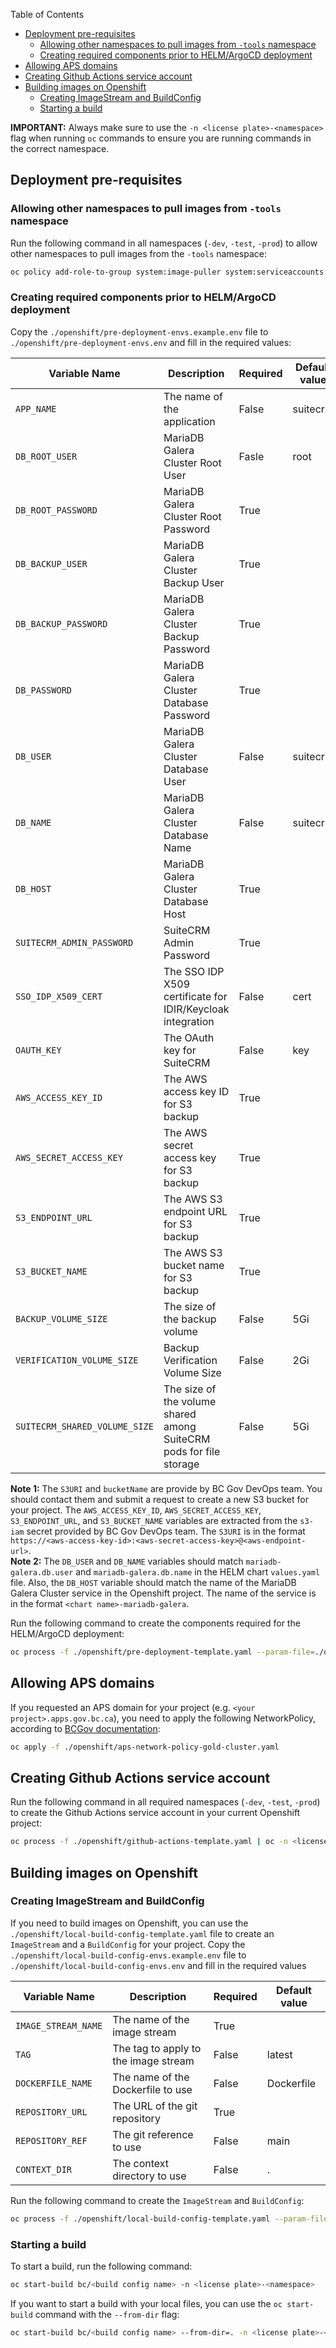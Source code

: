 Table of Contents

- [Deployment pre-requisites](#deployment-pre-requisites)
  - [Allowing other namespaces to pull images from `-tools` namespace](#allowing-other-namespaces-to-pull-images-from--tools-namespace)
  - [Creating required components prior to HELM/ArgoCD deployment](#creating-required-components-prior-to-helmargocd-deployment)
- [Allowing APS domains](#allowing-aps-domains)
- [Creating Github Actions service account](#creating-github-actions-service-account)
- [Building images on Openshift](#building-images-on-openshift)
  - [Creating ImageStream and BuildConfig](#creating-imagestream-and-buildconfig)
  - [Starting a build](#starting-a-build)

**IMPORTANT:** Always make sure to use the `-n <license plate>-<namespace>` flag when running `oc` commands to ensure you are running commands in the correct namespace.

## Deployment pre-requisites

### Allowing other namespaces to pull images from `-tools` namespace

Run the following command in all namespaces (`-dev`, `-test`, `-prod`) to allow other namespaces to pull images from the `-tools` namespace:

```bash
oc policy add-role-to-group system:image-puller system:serviceaccounts:<license plate>-<namespace> -n <license plate>-tools
```

### Creating required components prior to HELM/ArgoCD deployment

Copy the `./openshift/pre-deployment-envs.example.env` file to `./openshift/pre-deployment-envs.env` and fill in the required values:

| Variable Name | Description | Required | Default value |
| --- | --- | --- | --- |
| `APP_NAME` | The name of the application | False | suitecrm |
| `DB_ROOT_USER` | MariaDB Galera Cluster Root User | Fasle | root |
| `DB_ROOT_PASSWORD` | MariaDB Galera Cluster Root Password | True | |
| `DB_BACKUP_USER` | MariaDB Galera Cluster Backup User | True | |
| `DB_BACKUP_PASSWORD` | MariaDB Galera Cluster Backup Password | True | |
| `DB_PASSWORD` | MariaDB Galera Cluster Database Password | True | |
| `DB_USER` | MariaDB Galera Cluster Database User | False | suitecrm |
| `DB_NAME` | MariaDB Galera Cluster Database Name | False | suitecrm |
| `DB_HOST` | MariaDB Galera Cluster Database Host | True | |
| `SUITECRM_ADMIN_PASSWORD` | SuiteCRM Admin Password | True | |
| `SSO_IDP_X509_CERT` | The SSO IDP X509 certificate for IDIR/Keycloak integration | False | cert |
| `OAUTH_KEY` | The OAuth key for SuiteCRM | False | key |
| `AWS_ACCESS_KEY_ID` | The AWS access key ID for S3 backup | True | |
| `AWS_SECRET_ACCESS_KEY` | The AWS secret access key for S3 backup | True | |
| `S3_ENDPOINT_URL` | The AWS S3 endpoint URL for S3 backup | True | |
| `S3_BUCKET_NAME` | The AWS S3 bucket name for S3 backup | True | |
| `BACKUP_VOLUME_SIZE` | The size of the backup volume | False | 5Gi |
| `VERIFICATION_VOLUME_SIZE` | Backup Verification Volume Size | False | 2Gi |
| `SUITECRM_SHARED_VOLUME_SIZE` | The size of the volume shared among SuiteCRM pods for file storage | False | 5Gi |

**Note 1:** The `S3URI` and `bucketName` are provide by BC Gov DevOps team. You should contact them and submit a request to create a new S3 bucket for your project. The `AWS_ACCESS_KEY_ID`, `AWS_SECRET_ACCESS_KEY`, `S3_ENDPOINT_URL`, and `S3_BUCKET_NAME` variables are extracted from the `s3-iam` secret provided by BC Gov DevOps team. The `S3URI` is in the format `https://<aws-access-key-id>:<aws-secret-access-key>@<aws-endpoint-url>`.
<br />
**Note 2:** The `DB_USER` and `DB_NAME` variables should match `mariadb-galera.db.user` and `mariadb-galera.db.name` in the HELM chart `values.yaml` file. Also, the `DB_HOST` variable should match the name of the MariaDB Galera Cluster service in the Openshift project. The name of the service is in the format `<chart name>-mariadb-galera`.

Run the following command to create the components required for the HELM/ArgoCD deployment:

```bash
oc process -f ./openshift/pre-deployment-template.yaml --param-file=./openshift/pre-deployment-envs.env | oc create -n <licence plate>-<namespace> -f -
```

## Allowing APS domains

If you requested an APS domain for your project (e.g. `<your project>.apps.gov.bc.ca`), you need to apply the following NetworkPolicy, according to [BCGov documentation](https://developer.gov.bc.ca/docs/default/component/aps-infra-platform-docs/unlisted/owner-journey-v1/#ocp-network-policies):

```bash
oc apply -f ./openshift/aps-network-policy-gold-cluster.yaml
```

## Creating Github Actions service account

Run the following command in all required namespaces (`-dev`, `-test`, `-prod`) to create the Github Actions service account in your current Openshift project:

```bash
oc process -f ./openshift/github-actions-template.yaml | oc -n <license plate>-<namespace> apply -f -
```

## Building images on Openshift

### Creating ImageStream and BuildConfig

If you need to build images on Openshift, you can use the `./openshift/local-build-config-template.yaml` file to create an `ImageStream` and a `BuildConfig` for your project. Copy the `./openshift/local-build-config-envs.example.env` file to `./openshift/local-build-config-envs.env` and fill in the required values

| Variable Name | Description | Required | Default value |
| --- | --- | --- | --- |
| `IMAGE_STREAM_NAME` | The name of the image stream | True | |
| `TAG` | The tag to apply to the image stream | False | latest |
| `DOCKERFILE_NAME` | The name of the Dockerfile to use | False | Dockerfile |
| `REPOSITORY_URL` | The URL of the git repository | True | |
| `REPOSITORY_REF` | The git reference to use | False | main |
| `CONTEXT_DIR` | The context directory to use | False | . |

Run the following command to create the `ImageStream` and `BuildConfig`:

```bash
oc process -f ./openshift/local-build-config-template.yaml --param-file=./openshift/local-build-config-envs.env | oc create -n <license plate>-<namespace> -f -
```

### Starting a build

To start a build, run the following command:

```bash
oc start-build bc/<build config name> -n <license plate>-<namespace>
```

If you want to start a build with your local files, you can use the `oc start-build` command with the `--from-dir` flag:

```bash
oc start-build bc/<build config name> --from-dir=. -n <license plate>-<namespace>
```